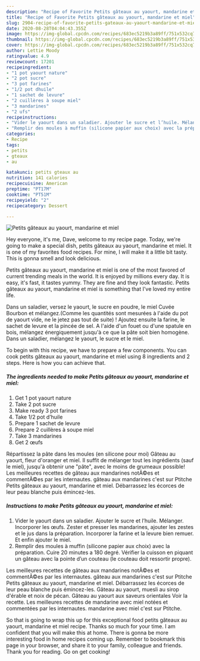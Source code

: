 ```yaml
---
description: "Recipe of Favorite Petits gâteaux au yaourt, mandarine et miel"
title: "Recipe of Favorite Petits gâteaux au yaourt, mandarine et miel"
slug: 2904-recipe-of-favorite-petits-gateaux-au-yaourt-mandarine-et-miel
date: 2020-08-28T04:04:43.355Z
image: https://img-global.cpcdn.com/recipes/683ec5219b3a89ff/751x532cq70/petits-gateaux-au-yaourt-mandarine-et-miel-photo-principale-de-la-recette.jpg
thumbnail: https://img-global.cpcdn.com/recipes/683ec5219b3a89ff/751x532cq70/petits-gateaux-au-yaourt-mandarine-et-miel-photo-principale-de-la-recette.jpg
cover: https://img-global.cpcdn.com/recipes/683ec5219b3a89ff/751x532cq70/petits-gateaux-au-yaourt-mandarine-et-miel-photo-principale-de-la-recette.jpg
author: Lettie Moody
ratingvalue: 4.9
reviewcount: 17201
recipeingredient:
- "1 pot yaourt nature"
- "2 pot sucre"
- "3 pot farines"
- "1/2 pot dhuile"
- "1 sachet de levure"
- "2 cuillères à soupe miel"
- "3 mandarines"
- "2 ufs"
recipeinstructions:
- "Vider le yaourt dans un saladier. Ajouter le sucre et l’huile. Mélanger. Incorporer les œufs. Zester et presser les mandarines, ajouter les zestes et le jus dans la préparation. Incorporer la farine et la levure bien remuer. Et enfin ajouter le miel."
- "Remplir des moules à muffin (silicone papier aux choix) avec la préparation. Cuire 20 minutes a 180 degré. Vérifier la cuisson en piquant un gâteau avec la pointe d’un couteau (le couteau doit ressortir propre)."
categories:
- Recipe
tags:
- petits
- gteaux
- au

katakunci: petits gteaux au 
nutrition: 141 calories
recipecuisine: American
preptime: "PT17M"
cooktime: "PT51M"
recipeyield: "2"
recipecategory: Dessert

---
```



![Petits gâteaux au yaourt, mandarine et miel](https://img-global.cpcdn.com/recipes/683ec5219b3a89ff/751x532cq70/petits-gateaux-au-yaourt-mandarine-et-miel-photo-principale-de-la-recette.jpg)

Hey everyone, it's me, Dave, welcome to my recipe page. Today, we're going to make a special dish, petits gâteaux au yaourt, mandarine et miel. It is one of my favorites food recipes. For mine, I will make it a little bit tasty. This is gonna smell and look delicious.

Petits gâteaux au yaourt, mandarine et miel is one of the most favored of current trending meals in the world. It is enjoyed by millions every day. It is easy, it's fast, it tastes yummy. They are fine and they look fantastic. Petits gâteaux au yaourt, mandarine et miel is something that I've loved my entire life.

Dans un saladier, versez le yaourt, le sucre en poudre, le miel Cuvée Bourbon et mélangez.(Comme les quantités sont mesurées à l&#39;aide du pot de yaourt vide, ne le jetez pas tout de suite) ! Ajoutez ensuite la farine, le sachet de levure et la pincée de sel. A l&#39;aide d&#39;un fouet ou d&#39;une spatule en bois, mélangez énergiquement jusqu&#39;à ce que la pâte soit bien homogène. Dans un saladier, mélangez le yaourt, le sucre et le miel.


To begin with this recipe, we have to prepare a few components. You can cook petits gâteaux au yaourt, mandarine et miel using 8 ingredients and 2 steps. Here is how you can achieve that.

<!--inarticleads1-->

##### The ingredients needed to make Petits gâteaux au yaourt, mandarine et miel:

1. Get 1 pot yaourt nature
1. Take 2 pot sucre
1. Make ready 3 pot farines
1. Take 1/2 pot d’huile
1. Prepare 1 sachet de levure
1. Prepare 2 cuillères à soupe miel
1. Take 3 mandarines
1. Get 2 œufs


Répartissez la pâte dans les moules (en silicone pour moi) Gâteau au yaourt, fleur d&#39;oranger et miel. Il suffit de mélanger tout les ingrédients (sauf le miel), jusqu&#39;à obtenir une &#34;pâte&#34;, avec le moins de grumeaux possible! Les meilleures recettes de gâteau aux mandarines notÃ©es et commentÃ©es par les internautes. gâteau aux mandarines c&#39;est sur Ptitche Petits gâteaux au yaourt, mandarine et miel. Débarrassez les écorces de leur peau blanche puis émincez-les. 

<!--inarticleads2-->

##### Instructions to make Petits gâteaux au yaourt, mandarine et miel:

1. Vider le yaourt dans un saladier. Ajouter le sucre et l’huile. Mélanger. Incorporer les œufs. Zester et presser les mandarines, ajouter les zestes et le jus dans la préparation. Incorporer la farine et la levure bien remuer. Et enfin ajouter le miel.
1. Remplir des moules à muffin (silicone papier aux choix) avec la préparation. Cuire 20 minutes a 180 degré. Vérifier la cuisson en piquant un gâteau avec la pointe d’un couteau (le couteau doit ressortir propre).


Les meilleures recettes de gâteau aux mandarines notÃ©es et commentÃ©es par les internautes. gâteau aux mandarines c&#39;est sur Ptitche Petits gâteaux au yaourt, mandarine et miel. Débarrassez les écorces de leur peau blanche puis émincez-les. Gâteau au yaourt, muesli au sirop d&#39;érable et noix de pécan. Gâteau au yaourt aux saveurs orientales Voir la recette. Les meilleures recettes de mandarine avec miel notées et commentées par les internautes. mandarine avec miel c&#39;est sur Ptitche. 

So that is going to wrap this up for this exceptional food petits gâteaux au yaourt, mandarine et miel recipe. Thanks so much for your time. I am confident that you will make this at home. There is gonna be more interesting food in home recipes coming up. Remember to bookmark this page in your browser, and share it to your family, colleague and friends. Thank you for reading. Go on get cooking!
